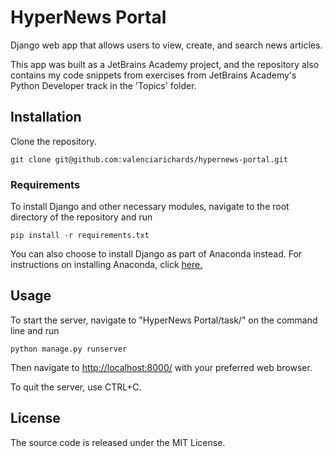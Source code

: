 # HyperNews Portal

Django web app that allows users to view, create, and search news articles.

This app was built as a JetBrains Academy project, and the repository also contains my code snippets from exercises from JetBrains Academy's Python Developer track in the 'Topics' folder.


## Installation

Clone the repository.
```
git clone git@github.com:valenciarichards/hypernews-portal.git
```

### Requirements

To install Django and other necessary modules, navigate to the root directory of the repository and run

```
pip install -r requirements.txt
```

You can also choose to install Django as part of Anaconda instead. For instructions on installing Anaconda, click [here.](https://docs.anaconda.com/anaconda/install/index.html)


## Usage

To start the server, navigate to "HyperNews Portal/task/" on the command line and run

```
python manage.py runserver
```

Then navigate to [http://localhost:8000/](http://localhost:8000/) with your preferred web browser.

To quit the server, use CTRL+C.


## License

The source code is released under the MIT License.
